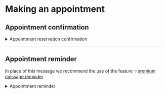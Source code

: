 # Making an appointment

## Appointment confirmation

<details>

<summary>Appointment reservation confirmation</summary>

:sparkles:<mark style="color:blue;">**Premium** Message </mark> — If you have a Premium contract, we recommend you configure this message with a Premium reminder: the recipients will be notified when the appointment is imminent via push notification.

***

**🖋 Title of the message:** Your appointment 

🗒 **Text of the message**:

<mark style="color:green;">// if generic appointment //</mark> 

<mark style="color:orange;">{{{You have made an appointment for \<subject of the appointment>.}}}</mark>

<mark style="color:green;">// if appointment with help desk //</mark> 

<mark style="color:orange;">{{{You have made an appointment at \<helpdesk></mark>.<mark style="color:orange;">}}}</mark>

The booking number is \<nnnn>.

**Where:** \<address>

**When:** on \<dd/mm/yyyy> at \<hh:mm>

For more information, visit \[this website](URL).

**🪄 Button:** Cancel appointment

***

**Recipients:** The citizens resident in the area of action of the service who have made an appointment for ...

**When to send it:** When the appointment is confirmed.

**User story:** As a citizen I want to receive confirmation when the appointment is confirmed by the institution.

</details>

***

## Appointment reminder

In place of this message we recommend the use of the feature :sparkles:[premium message reminder](../inviare-messaggi/#messaggi-standard-e-premium).

<details>

<summary>Appointment reminder</summary>

**🖋 Title of the message:** Remember your appointment 

🗒 **Text of the message**:

We’d like to remind you about your appointment on \<dd/mm/yyyy> for \<subject>.

The booking number is \<nnnn>.

**Where:** \<address>

**When:** on \<dd/mm/yyyy> at \<hh:mm>

For more information, visit \[this website](URL).

**🪄 Button:** Cancel appointment 

***

**Recipients:** The citizens resident in the area of action of the service who have made an appointment for ...

**When to send it:** When the appointment is imminent.

**User story:** As a citizen I want to receive a reminder of my appointment.

</details>

